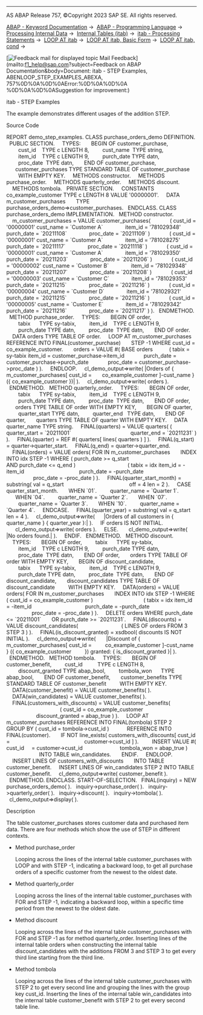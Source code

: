   

* * *

AS ABAP Release 757, ©Copyright 2023 SAP SE. All rights reserved.

[ABAP - Keyword Documentation](https://help.sap.com/doc/abapdocu_757_index_htm/7.57/en-US/abenabap.htm) →  [ABAP - Programming Language](https://help.sap.com/doc/abapdocu_757_index_htm/7.57/en-US/abenabap_reference.htm) →  [Processing Internal Data](https://help.sap.com/doc/abapdocu_757_index_htm/7.57/en-US/abenabap_data_working.htm) →  [Internal Tables (itab)](https://help.sap.com/doc/abapdocu_757_index_htm/7.57/en-US/abenitab.htm) →  [itab - Processing Statements](https://help.sap.com/doc/abapdocu_757_index_htm/7.57/en-US/abentable_processing_statements.htm) →  [LOOP AT itab](https://help.sap.com/doc/abapdocu_757_index_htm/7.57/en-US/abaploop_at_itab_variants.htm) →  [LOOP AT itab, Basic Form](https://help.sap.com/doc/abapdocu_757_index_htm/7.57/en-US/abaploop_at_itab.htm) →  [LOOP AT itab, cond](https://help.sap.com/doc/abapdocu_757_index_htm/7.57/en-US/abaploop_at_itab_cond.htm) → 

 [![](Mail.gif?object=Mail.gif&sap-language=EN "Feedback mail for displayed topic") Mail Feedback](mailto:f1_help@sap.com?subject=Feedback on ABAP Documentation&body=Document: itab - STEP Examples, ABENLOOP_STEP_EXAMPLES_ABEXA, 757%0D%0A%0D%0AError:%0D%0A%0D%0A
%0D%0A%0D%0ASuggestion for improvement:)

itab - STEP Examples

The example demonstrates different usages of the addition STEP.

Source Code   

REPORT demo\_step\_examples.
CLASS purchase\_orders\_demo DEFINITION.
  PUBLIC SECTION.
    TYPES:
      BEGIN OF customer\_purchase,
        cust\_id    TYPE c LENGTH 8,
        cust\_name  TYPE string,
        item\_id    TYPE c LENGTH 9,
        purch\_date TYPE datn,
        proc\_date  TYPE datn,
      END OF customer\_purchase,
      customer\_purchases TYPE STANDARD TABLE OF customer\_purchase
        WITH EMPTY KEY.
    METHODS constructor.
    METHODS purchase\_order.
    METHODS quarterly\_order.
    METHODS discount.
    METHODS tombola.
  PRIVATE SECTION.
    CONSTANTS co\_example\_customer TYPE c LENGTH 8 VALUE '00000001'.
    DATA m\_customer\_purchases
      TYPE purchase\_orders\_demo=>customer\_purchases.
  ENDCLASS.
CLASS purchase\_orders\_demo IMPLEMENTATION.
  METHOD constructor.
    m\_customer\_purchases = VALUE customer\_purchases(
            ( cust\_id = '00000001' cust\_name = \`Customer A\`
              item\_id = '781029348' purch\_date = \`20211108\`
              proc\_date = \`20211109\` )
            ( cust\_id = '00000001' cust\_name = \`Customer A\`
              item\_id = '781028275' purch\_date = \`20211117\`
              proc\_date = \`20211118\` )
            ( cust\_id = '00000001' cust\_name = \`Customer A\`
              item\_id = '781029350' purch\_date = \`20211203\`
              proc\_date = \`20211206\` )
            ( cust\_id = '00000002' cust\_name = \`Customer B\`
              item\_id = '781029348' purch\_date = \`20211207\`
              proc\_date = \`20211208\` )
            ( cust\_id = '00000003' cust\_name = \`Customer C\`
              item\_id = '781029353' purch\_date = \`20211215\`
              proc\_date = \`20211216\` )
            ( cust\_id = '00000004' cust\_name = \`Customer D\`
              item\_id = '781029321' purch\_date = \`20211215\`
              proc\_date = \`20211216\` )
            ( cust\_id = '00000005' cust\_name = \`Customer E\`
              item\_id = '781029342' purch\_date = \`20211216\`
              proc\_date = \`20211217\` ) ).
  ENDMETHOD.
  METHOD purchase\_order.
    TYPES:
      BEGIN OF order,
        tabix      TYPE sy-tabix,
        item\_id    TYPE c LENGTH 9,
        purch\_date TYPE datn,
        proc\_date  TYPE datn,
      END OF order.
    DATA orders TYPE TABLE OF order.
    LOOP AT m\_customer\_purchases REFERENCE INTO FINAL(customer\_purchase)
      STEP -1 WHERE cust\_id = co\_example\_customer.
      orders = VALUE #( BASE orders
          ( tabix = sy-tabix item\_id = customer\_purchase->item\_id
            purch\_date = customer\_purchase->purch\_date
            proc\_date = customer\_purchase->proc\_date ) ).
    ENDLOOP.
    cl\_demo\_output=>write( |Orders of { m\_customer\_purchases\[ cust\_id =
      co\_example\_customer \]-cust\_name } ({ co\_example\_customer })| ).
    cl\_demo\_output=>write( orders ).
  ENDMETHOD.
  METHOD quarterly\_order.
    TYPES:
      BEGIN OF order,
        tabix      TYPE sy-tabix,
        item\_id    TYPE c LENGTH 9,
        purch\_date TYPE datn,
        proc\_date  TYPE datn,
      END OF order,
      orders TYPE TABLE OF order WITH EMPTY KEY,
      BEGIN OF quarter,
        quarter\_start TYPE datn,
        quarter\_end   TYPE datn,
      END OF quarter,
      quarters TYPE TABLE OF quarter WITH EMPTY KEY.
    DATA quarter\_name TYPE string.
    FINAL(quarters) = VALUE quarters( ( quarter\_start = \`20211001\`
                                       quarter\_end = \`20211231\` ) ).
    FINAL(quarter) = REF #( quarters\[ lines( quarters ) \] ).
    FINAL(q\_start) = quarter->quarter\_start.
    FINAL(q\_end) = quarter->quarter\_end.
    FINAL(orders) = VALUE orders( FOR <fs> IN m\_customer\_purchases
      INDEX INTO idx STEP -1 WHERE ( purch\_date >= q\_start
                                     AND purch\_date <= q\_end )
                                  ( tabix = idx item\_id = <fs>-item\_id
                                    purch\_date = <fs>-purch\_date
                                    proc\_date = <fs>-proc\_date ) ).
    FINAL(quarter\_start\_month) = substring( val = q\_start
                                           off = 4 len = 2 ).
    CASE quarter\_start\_month.
      WHEN \`01\`.
        quarter\_name = \`Quarter 1\`.
      WHEN \`04\`.
        quarter\_name = \`Quarter 2\`.
      WHEN \`07\`.
        quarter\_name = \`Quarter 3\`.
      WHEN \`10\`.
        quarter\_name = \`Quarter 4\`.
    ENDCASE.
    FINAL(quarter\_year) = substring( val = q\_start len = 4 ).
    cl\_demo\_output=>write(
     |Orders of all customers in { quarter\_name } { quarter\_year }:| ).
    IF orders IS NOT INITIAL.
      cl\_demo\_output=>write( orders ).
    ELSE.
      cl\_demo\_output=>write( |No orders found.| ).
    ENDIF.
  ENDMETHOD.
  METHOD discount.
    TYPES:
      BEGIN OF order,
        tabix      TYPE sy-tabix,
        item\_id    TYPE c LENGTH 9,
        purch\_date TYPE datn,
        proc\_date  TYPE datn,
      END OF order,
      orders TYPE TABLE OF order WITH EMPTY KEY,
      BEGIN OF discount\_candidate,
        tabix      TYPE sy-tabix,
        item\_id    TYPE c LENGTH 9,
        purch\_date TYPE datn,
        proc\_date  TYPE datn,
      END OF discount\_candidate,
      discount\_candidates TYPE TABLE OF discount\_candidate
        WITH EMPTY KEY.
    DATA(orders) = VALUE orders( FOR <fs> IN m\_customer\_purchases
      INDEX INTO idx STEP -1 WHERE ( cust\_id = co\_example\_customer )
                                 ( tabix = idx item\_id = <fs>-item\_id
                                   purch\_date = <fs>-purch\_date
                                   proc\_date = <fs>-proc\_date ) ).
    DELETE orders WHERE purch\_date <= \`20211001\`
      OR purch\_date >= \`20211231\`.
    FINAL(discounts) = VALUE discount\_candidates(
                            ( LINES OF orders FROM 3 STEP 3 ) ).
    FINAL(is\_discount\_granted) = xsdbool( discounts IS NOT INITIAL ).
    cl\_demo\_output=>write(
      |Discount of { m\_customer\_purchases\[ cust\_id =
        co\_example\_customer \]-cust\_name } ({ co\_example\_customer
        }) granted: { is\_discount\_granted }| ).
  ENDMETHOD.
  METHOD tombola.
    TYPES:
      BEGIN OF customer\_benefit,
        cust\_id          TYPE c LENGTH 8,
        discount\_granted TYPE abap\_bool,
        tombola\_won      TYPE abap\_bool,
      END OF customer\_benefit,
      customer\_benefits TYPE STANDARD TABLE OF customer\_benefit
        WITH EMPTY KEY.
    DATA(customer\_benefit) = VALUE customer\_benefits( ).
    DATA(win\_candidates) = VALUE customer\_benefits( ).
    FINAL(customers\_with\_discounts) = VALUE customer\_benefits(
                                    ( cust\_id = co\_example\_customer
                                      discount\_granted = abap\_true ) ).
    LOOP AT m\_customer\_purchases REFERENCE INTO FINAL(tombola) STEP 2
         GROUP BY ( cust\_id = tombola->cust\_id )
           REFERENCE INTO FINAL(customer).
      IF NOT line\_exists( customers\_with\_discounts\[ cust\_id =
                                                 customer->cust\_id \] ).
        INSERT VALUE #( cust\_id     = customer->cust\_id
                        tombola\_won = abap\_true )
                      INTO TABLE win\_candidates.
      ENDIF.
    ENDLOOP.
    INSERT LINES OF customers\_with\_discounts
      INTO TABLE customer\_benefit.
    INSERT LINES OF win\_candidates STEP 2 INTO TABLE customer\_benefit.
    cl\_demo\_output=>write( customer\_benefit ).
  ENDMETHOD.
ENDCLASS.
START-OF-SELECTION.
  FINAL(inquiry) = NEW purchase\_orders\_demo( ).
  inquiry->purchase\_order( ).
  inquiry->quarterly\_order( ).
  inquiry->discount( ).
  inquiry->tombola( ).
  cl\_demo\_output=>display( ).

Description   

The table customer\_purchases stores customer data and purchased item data. There are four methods which show the use of STEP in different contexts.

-   Method purchase\_order
    
    Looping across the lines of the internal table customer\_purchases with LOOP and with STEP -1, indicating a backward loop, to get all purchase orders of a specific customer from the newest to the oldest date.
    
-   Method quarterly\_order
    
    Looping across the lines of the internal table customer\_purchases with FOR and STEP -1, indicating a backward loop, within a specific time period from the newest to the oldest date.
    
-   Method discount
    
    Looping across the lines of the internal table customer\_purchases with FOR and STEP -1 as for method quarterly\_order. Inserting lines of the internal table orders when constructing the internal table discount\_candidates with the additions FROM 3 and STEP 3 to get every third line starting from the third line.
    
-   Method tombola
    
    Looping across the lines of the internal table customer\_purchases with STEP 2 to get every second line and grouping the lines with the group key cust\_id. Inserting the lines of the internal table win\_candidates into the internal table customer\_benefit with STEP 2 to get every second table line.